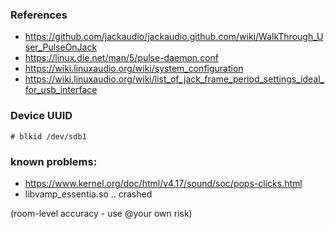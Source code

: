 ### References

- https://github.com/jackaudio/jackaudio.github.com/wiki/WalkThrough_User_PulseOnJack
- https://linux.die.net/man/5/pulse-daemon.conf
- https://wiki.linuxaudio.org/wiki/system_configuration
- https://wiki.linuxaudio.org/wiki/list_of_jack_frame_period_settings_ideal_for_usb_interface

### Device UUID

```
# blkid /dev/sdb1
```

### known problems:

- https://www.kernel.org/doc/html/v4.17/sound/soc/pops-clicks.html
- libvamp_essentia.so .. crashed

(room-level accuracy - use @your own risk)

